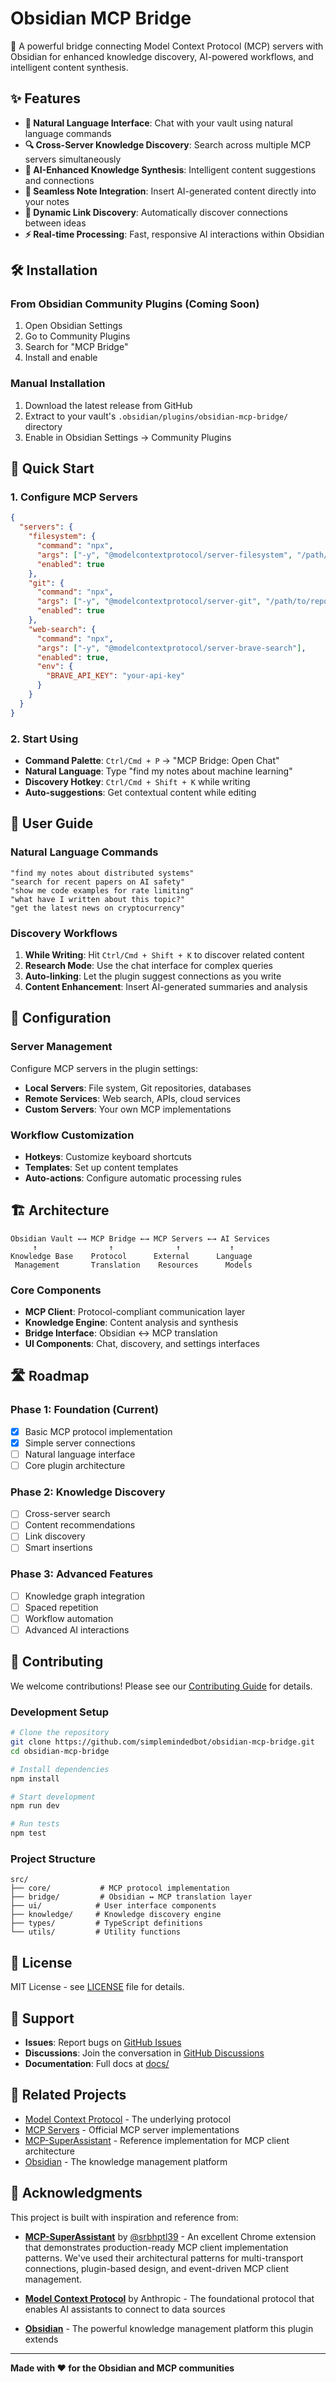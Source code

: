 # Obsidian MCP Bridge

🔗 A powerful bridge connecting Model Context Protocol (MCP) servers with Obsidian for enhanced knowledge discovery, AI-powered workflows, and intelligent content synthesis.

## ✨ Features

- **🚀 Natural Language Interface**: Chat with your vault using natural language commands
- **🔍 Cross-Server Knowledge Discovery**: Search across multiple MCP servers simultaneously 
- **🧠 AI-Enhanced Knowledge Synthesis**: Intelligent content suggestions and connections
- **📝 Seamless Note Integration**: Insert AI-generated content directly into your notes
- **🔗 Dynamic Link Discovery**: Automatically discover connections between ideas
- **⚡ Real-time Processing**: Fast, responsive AI interactions within Obsidian

## 🛠️ Installation

### From Obsidian Community Plugins (Coming Soon)

1. Open Obsidian Settings
2. Go to Community Plugins
3. Search for "MCP Bridge"
4. Install and enable

### Manual Installation

1. Download the latest release from GitHub
2. Extract to your vault's `.obsidian/plugins/obsidian-mcp-bridge/` directory
3. Enable in Obsidian Settings → Community Plugins

## 🚀 Quick Start

### 1. Configure MCP Servers

```json
{
  "servers": {
    "filesystem": {
      "command": "npx",
      "args": ["-y", "@modelcontextprotocol/server-filesystem", "/path/to/documents"],
      "enabled": true
    },
    "git": {
      "command": "npx", 
      "args": ["-y", "@modelcontextprotocol/server-git", "/path/to/repository"],
      "enabled": true
    },
    "web-search": {
      "command": "npx",
      "args": ["-y", "@modelcontextprotocol/server-brave-search"],
      "enabled": true,
      "env": {
        "BRAVE_API_KEY": "your-api-key"
      }
    }
  }
}
```

### 2. Start Using

- **Command Palette**: `Ctrl/Cmd + P` → "MCP Bridge: Open Chat"
- **Natural Language**: Type "find my notes about machine learning"
- **Discovery Hotkey**: `Ctrl/Cmd + Shift + K` while writing
- **Auto-suggestions**: Get contextual content while editing

## 📖 User Guide

### Natural Language Commands

```
"find my notes about distributed systems"
"search for recent papers on AI safety" 
"show me code examples for rate limiting"
"what have I written about this topic?"
"get the latest news on cryptocurrency"
```

### Discovery Workflows

1. **While Writing**: Hit `Ctrl/Cmd + Shift + K` to discover related content
2. **Research Mode**: Use the chat interface for complex queries
3. **Auto-linking**: Let the plugin suggest connections as you write
4. **Content Enhancement**: Insert AI-generated summaries and analysis

## 🔧 Configuration

### Server Management

Configure MCP servers in the plugin settings:

- **Local Servers**: File system, Git repositories, databases
- **Remote Services**: Web search, APIs, cloud services  
- **Custom Servers**: Your own MCP implementations

### Workflow Customization

- **Hotkeys**: Customize keyboard shortcuts
- **Templates**: Set up content templates
- **Auto-actions**: Configure automatic processing rules

## 🏗️ Architecture

```
Obsidian Vault ←→ MCP Bridge ←→ MCP Servers ←→ AI Services
     ↑                ↑              ↑           ↑
Knowledge Base    Protocol      External      Language
 Management       Translation    Resources      Models
```

### Core Components

- **MCP Client**: Protocol-compliant communication layer
- **Knowledge Engine**: Content analysis and synthesis
- **Bridge Interface**: Obsidian ↔ MCP translation
- **UI Components**: Chat, discovery, and settings interfaces

## 🛣️ Roadmap

### Phase 1: Foundation (Current)
- [x] Basic MCP protocol implementation
- [x] Simple server connections
- [ ] Natural language interface
- [ ] Core plugin architecture

### Phase 2: Knowledge Discovery
- [ ] Cross-server search
- [ ] Content recommendations  
- [ ] Link discovery
- [ ] Smart insertions

### Phase 3: Advanced Features
- [ ] Knowledge graph integration
- [ ] Spaced repetition
- [ ] Workflow automation
- [ ] Advanced AI interactions

## 🤝 Contributing

We welcome contributions! Please see our [Contributing Guide](docs/CONTRIBUTING.md) for details.

### Development Setup

```bash
# Clone the repository
git clone https://github.com/simplemindedbot/obsidian-mcp-bridge.git
cd obsidian-mcp-bridge

# Install dependencies
npm install

# Start development
npm run dev

# Run tests
npm test
```

### Project Structure

```
src/
├── core/           # MCP protocol implementation
├── bridge/         # Obsidian ↔ MCP translation layer  
├── ui/            # User interface components
├── knowledge/     # Knowledge discovery engine
├── types/         # TypeScript definitions
└── utils/         # Utility functions
```

## 📄 License

MIT License - see [LICENSE](LICENSE) file for details.

## 🙋 Support

- **Issues**: Report bugs on [GitHub Issues](https://github.com/simplemindedbot/obsidian-mcp-bridge/issues)
- **Discussions**: Join the conversation in [GitHub Discussions](https://github.com/simplemindedbot/obsidian-mcp-bridge/discussions)
- **Documentation**: Full docs at [docs/](docs/)

## 🔗 Related Projects

- [Model Context Protocol](https://modelcontextprotocol.io/) - The underlying protocol
- [MCP Servers](https://github.com/modelcontextprotocol/servers) - Official MCP server implementations
- [MCP-SuperAssistant](https://github.com/srbhptl39/MCP-SuperAssistant) - Reference implementation for MCP client architecture
- [Obsidian](https://obsidian.md/) - The knowledge management platform

## 🙏 Acknowledgments

This project is built with inspiration and reference from:

- **[MCP-SuperAssistant](https://github.com/srbhptl39/MCP-SuperAssistant)** by [@srbhptl39](https://github.com/srbhptl39) - An excellent Chrome extension that demonstrates production-ready MCP client implementation patterns. We've used their architectural patterns for multi-transport connections, plugin-based design, and event-driven MCP client management.

- **[Model Context Protocol](https://modelcontextprotocol.io/)** by Anthropic - The foundational protocol that enables AI assistants to connect to data sources

- **[Obsidian](https://obsidian.md/)** - The powerful knowledge management platform this plugin extends

---

**Made with ❤️ for the Obsidian and MCP communities**
